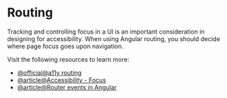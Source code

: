 # Routing

Tracking and controlling focus in a UI is an important consideration in designing for accessibility. When using Angular routing, you should decide where page focus goes upon navigation.

Visit the following resources to learn more:

- [@official@a11y routing](https://angular.dev/best-practices/a11y#routing)
- [@article@Accessibility - Focus](https://web.dev/learn/accessibility/focus/)
- [@article@Router events in Angular](https://medium.com/@gurunadhpukkalla/router-events-in-angular-3112a3968660)